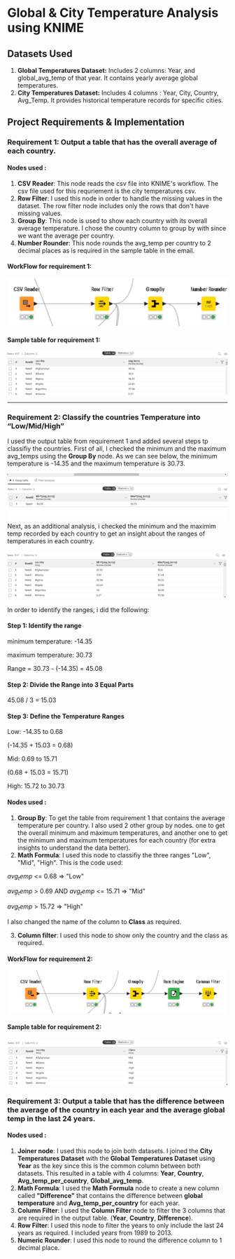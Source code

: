 # Global & City Temperature Analysis using KNIME

## Datasets Used
1. **Global Temperatures Dataset:** Includes 2 columns: Year, and global_avg_temp of that year. It contains yearly average global temperatures.
2. **City Temperatures Dataset:** Includes 4 columns : Year, City, Country, Avg_Temp. It provides historical temperature records for specific cities.

## Project Requirements & Implementation

### Requirement 1: Output a table that has the overall average of each country.
#### Nodes used : 
1. **CSV Reader**: This node reads the csv file into KNIME's workflow. The csv file used for this requriement is the city temperatures csv.
2. **Row Filter**: I used this node in order to handle the missing values in the dataset. The row filter node includes only the rows that don't have missing values.
3. **Group By**: This node is used to show each country with its overall average temperature. I chose the country column to group by with since we want the average per country.
4. **Number Rounder**: This node rounds the avg_temp per country to 2 decimal places as is required in the sample table in the email.

#### WorkFlow for requirement 1:
![Workflow for requirement 1](images/Requirement%201%20workflow.png)



#### Sample table for requirement 1:
![Workflow for requirement 1](images/Requirement%201%20sample%20table.png)



---


### Requirement 2:  Classify the countries Temperature into “Low/Mid/High”


I used the output table from requirement 1 and added several steps tp classifiy the countries.
First of all, I checked the minimum and the maximum avg_temps using the **Group By** node. As we can see below, the minimum temperature is -14.35 and the maximum temperature is 30.73.


![min_max_temperatures](images/min_max_temps.png)
Next, as an additional analysis, i checked the minimum and the maximim temp recorded by each country to get an insight about the ranges of temperatures in each country.


![min_max_temperatures_per_country](images/min_max_per_country.png)

In order to identify the ranges, i did the following: 
#### Step 1: Identify the range
minimum temperature: -14.35


maximum temperature: 30.73


Range = 30.73 - (-14.35) = 45.08

#### Step 2: Divide the Range into 3 Equal Parts
45.08 / 3 = 15.03

#### Step 3: Define the Temperature Ranges


Low: -14.35 to 0.68


(-14.35 + 15.03 = 0.68)


Mid: 0.69 to 15.71


(0.68 + 15.03 = 15.71)


High: 15.72 to 30.73


#### Nodes used :
1. **Group By**: To get the table from requirement 1 that contains the average temperature per country. I also used 2 other group by nodes. one to get the overall minimum and maximum temperatures, and another one to get the minimum and maximum temperatures for each country (for extra insights to understand the data better).
2. **Math Formula**: I used this node to classifiy the three ranges "Low", "Mid", "High". This is the code used:

$avg_temp$ <= 0.68 => "Low"


$avg_temp$ > 0.69 AND $avg_temp$ <= 15.71 => "Mid"


$avg_temp$ > 15.72 => "High"

I also changed the name of the column to **Class** as required.


3. **Column filter**: I used this node to show only the country and the class as required.

#### WorkFlow for requirement 2:
![Workflow for requirement 2](images/Workflow_2.png)


#### Sample table for requirement 2:
![table for requirement 2](images/table_2.png)



### Requirement 3: Output a table that has the difference between the average of the country in each year and the average global temp in the last 24 years.

#### Nodes used :
1. **Joiner node**: I used this node to join both datasets. I joined the **City Temperatures Dataset** with the **Global Temperatures Dataset** using **Year** as the key since this is the common column between both datasets. This resulted in a table with 4 columns: **Year**, **Country**, **Avg_temp_per_country**, **Global_avg_temp**.
2. **Math Formula**: I used the **Math Formula** node to create a new column called **"Difference"** that contains the difference between **global temperature** and **Avg_temp_per_country** for each year.
3. **Column Filter**: I used the **Column Filter** node to filter the 3 columns that are required in the output table. (**Year**, **Country**, **Difference**).
4. **Row Filter**: I used this node to filter the years to only include the last 24 years as required. I included years from 1989 to 2013.
5. **Numeric Rounder**: I used this node to round the difference column to 1 decimal place.








